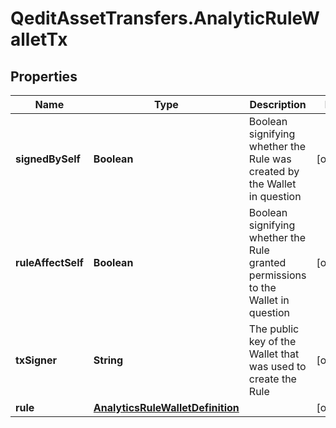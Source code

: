 # QeditAssetTransfers.AnalyticRuleWalletTx

## Properties
Name | Type | Description | Notes
------------ | ------------- | ------------- | -------------
**signedBySelf** | **Boolean** | Boolean signifying whether the Rule was created by the Wallet in question | [optional] 
**ruleAffectSelf** | **Boolean** | Boolean signifying whether the Rule granted permissions to the Wallet in question | [optional] 
**txSigner** | **String** | The public key of the Wallet that was used to create the Rule | [optional] 
**rule** | [**AnalyticsRuleWalletDefinition**](AnalyticsRuleWalletDefinition.md) |  | [optional] 


